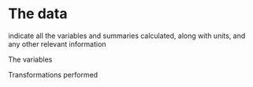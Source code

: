 # The data
indicate all the variables and summaries calculated, along with units, and any other relevant information

The variables


Transformations performed
